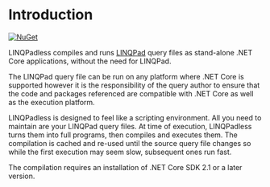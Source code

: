# Introduction

[![NuGet][nuget-badge]][nuget-pkg]

LINQPadless compiles and runs [LINQPad] query files as stand-alone .NET Core
applications, without the need for LINQPad.

The LINQPad query file can be run on any platform where .NET Core is
supported however it is the responsibility of the query author to ensure that
the code and packages referenced are compatible with .NET Core as well as the
execution platform.

LINQPadless is designed to feel like a scripting environment. All you need
to maintain are your LINQPad query files. At time of execution, LINQPadless
turns them into full programs, then compiles and executes them. The compilation
is cached and re-used until the source query file changes so while the first
execution may seem slow, subsequent ones run fast.

The compilation requires an installation of .NET Core SDK 2.1 or a later
version.


[nuget-badge]: https://img.shields.io/nuget/v/LinqPadless.svg
[nuget-pkg]: https://www.nuget.org/packages/LinqPadless
[LINQPad]: http://www.linqpad.net/
